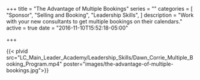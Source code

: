 +++
title = "The Advantage of Multiple Bookings"
series = ""
categories = [
  "Sponsor",
  "Selling and Booking",
  "Leadership Skills",
]
description = "Work with your new consultants to get multiple bookings on their calendars."
active = true
date = "2016-11-10T15:52:18-05:00"

+++

{{< plvid src="LC_Main_Leader_Academy/Leadership_Skills/Dawn_Corrie_Multiple_Booking_Program.mp4" poster="images/the-advantage-of-multiple-bookings.jpg">}}
